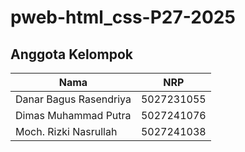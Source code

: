 # pweb-html_css-P27-2025
## Anggota Kelompok
|             Nama              |     NRP    |
|-------------------------------|------------|
| Danar Bagus Rasendriya        | 5027231055 |
| Dimas Muhammad Putra          | 5027241076 |
| Moch. Rizki Nasrullah         | 5027241038 |
